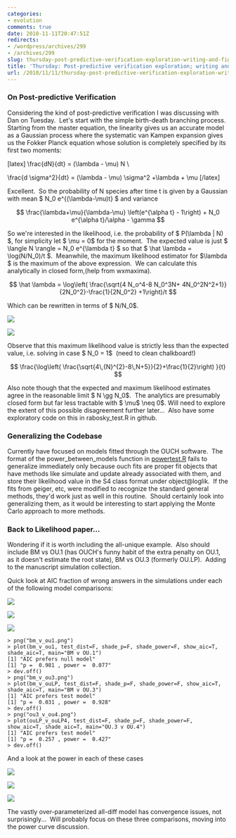 ```yaml
---
categories:
- evolution
comments: true
date: 2010-11-11T20:47:51Z
redirects:
- /wordpress/archives/299
- /archives/299
slug: thursday-post-predictive-verification-exploration-writing-and-figures
title: 'Thursday: Post-predictive verification exploration; writing and figures'
url: /2010/11/11/thursday-post-predictive-verification-exploration-writing-and-figures/
---
```


### On Post-predictive Verification


Considering the kind of post-predictive verification I was discussing with Dan on Tuesday.  Let's start with the simple birth-death branching process.  Starting from the master equation, the linearity gives us an accurate model as a Gaussian process where the systematic van Kampen expansion gives us the Fokker Planck equation whose solution is completely specified by its first two moments:

[latex] \frac{dN}{dt} = (\lambda - \mu) N \\

\frac{d \sigma^2}{dt} = (\lambda - \mu) \sigma^2 +\lambda + \mu [/latex]

Excellent.  So the probability of N species after time t is given by a Gaussian with mean $ N_0 e^{(\lambda-\mu)t} $ and variance

$$ \frac{\lambda+\mu}{\lambda-\mu} \left(e^{\alpha t} - 1\right) + N_0 e^{\alpha t}/\alpha - \gamma $$

So we're interested in the likelihood, i.e. the probability of $ P(\lambda | N) $, for simplicity let $ \mu = 0$ for the moment.  The expected value is just $ \langle N \rangle = N_0 e^{\lambda t} $ so that $ \hat \lambda = \log(N/N_0)/t $.  Meanwhile, the maximum likelihood estimator for $\lambda $ is the maximum of the above expression.  We can calculate this analytically in closed form,(help from wxmaxima).

$$ \hat \lambda = \log\left( \frac{\sqrt{4 N_o^4-8 N_0^3N+ 4N_0^2N^2+1}}{2N_0^2}-\frac{1}{2N_0^2} +1\right)/t $$

Which can be rewritten in terms of $ N/N_0$.

![]( http://farm2.staticflickr.com/1209/5167729654_d29bb5ff64_o.jpg )


![](http://farm2.static.flickr.com/1209/5167729654_a08dc430e0_m.jpg)

Observe that this maximum likelihood value is strictly less than the expected value, i.e. solving in case $ N_0 = 1$  (need to clean chalkboard!)

$$ \frac{\log\left( \frac{\sqrt{4\,{N}^{2}-8\,N+5}}{2}+\frac{1}{2}\right) }{t} $$

Also note though that the expected and maximum likelihood estimates agree in the reasonable limit $ N \gg N_0$.  The analytics are presumably closed form but far less tractable with $ \mu$ \neq 0$. Will need to explore the extent of this possible disagreement further later...  Also have some exploratory code on this in rabosky_test.R in github.


### Generalizing the Codebase


Currently have focused on models fitted through the OUCH software.  The format of the power_between_models function in [powertest.R](https://github.com/cboettig/Comparative-Phylogenetics/blob/ca68cfe595cc947eecd5c46beeabb2df190123ed/R/powertest.R) fails to generalize immediately only because ouch fits are proper fit objects that have methods like simulate and update already associated with them, and store their likelihood value in the S4 class format under object@loglik.  If the fits from geiger, etc, were modified to recognize the standard general methods, they'd work just as well in this routine.  Should certainly look into generalizing them, as it would be interesting to start applying the Monte Carlo approach to more methods.


### Back to Likelihood paper...


Wondering if it is worth including the all-unique example.  Also should include BM vs OU.1 (has OUCH's funny habit of the extra penalty on OU.1,  as it doesn't estimate the root state), BM vs OU.3 (formerly OU.LP).  Adding to the manuscript simulation collection.

Quick look at AIC fraction of wrong answers in the simulations under each of the following model comparisons:

![]( http://farm5.staticflickr.com/4064/5168082538_060238f873_o.png )


![]( http://farm5.staticflickr.com/4131/5167481715_39f6e2dc03_o.png )


![]( http://farm5.staticflickr.com/4068/5167481729_d2da8faf51_o.png )


    
    > png("bm_v_ou1.png")
    > plot(bm_v_ou1, test_dist=F, shade_p=F, shade_power=F, show_aic=T, shade_aic=T, main="BM v OU.1")
    [1] "AIC prefers null model"
    [1] "p =  0.981 , power =  0.077"
    > dev.off()
    > png("bm_v_ou3.png")
    > plot(bm_v_ouLP, test_dist=F, shade_p=F, shade_power=F, show_aic=T, shade_aic=T, main="BM v OU.3")
    [1] "AIC prefers test model"
    [1] "p =  0.031 , power =  0.928"
    > dev.off()
    > png("ou3_v_ou4.png")
    > plot(ouLP_v_ouLP4, test_dist=F, shade_p=F, shade_power=F, show_aic=T, shade_aic=T, main="OU.3 v OU.4")
    [1] "AIC prefers test model"
    [1] "p =  0.257 , power =  0.427"
    > dev.off()
    


And a look at the power in each of these cases

![]( http://farm2.staticflickr.com/1343/5167508873_26b333477a_o.png )


![]( http://farm2.staticflickr.com/1316/5167508825_3ea5e92fa9_o.png )


![]( http://farm2.staticflickr.com/1330/5167508851_c21aaf354f_o.png )


The vastly over-parameterized all-diff model has convergence issues, not surprisingly...  Will probably focus on these three comparisons, moving into the power curve discussion.
